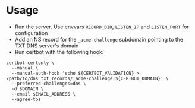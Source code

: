 # Usage

- Run the server. Use envvars `RECORD_DIR`, `LISTEN_IP` and `LISTEN_PORT` for configuration
- Add an NS record for the `_acme-challenge` subdomain pointing to the TXT DNS server's domain
- Run certbot with the following hook:

```
certbot certonly \
  --manual \
  --manual-auth-hook 'echo ${CERTBOT_VALIDATION} > /path/to/dns_txt_records/_acme-challenge.${CERTBOT_DOMAIN}' \
  --preferred-challenges=dns \
  -d $DOMAIN \
  --email $EMAIL_ADDRESS \
  --agree-tos
```
